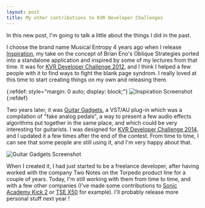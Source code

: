 ```yaml
---
layout: post
title: My other contributions to KVR Developer Challenges
---
```


In this new post, I'm going to talk a little about the things I did in the past.

I choose the brand name Musical Entropy 4 years ago when I release [Inspiration](http://www.kvraudio.com/product/inspiration-by-musical-entropy/details), my take on the concept of Brian Eno's Oblique Strategies ported into a standalone application and inspired by some of my lectures from that time. It was for [KVR Developer Challenge 2012](http://www.kvraudio.com/kvr-developer-challenge/2012/), and I think I helped a few people with it to find ways to fight the blank page syndrom. I really loved at this time to start creating things on my own and releasing them.

{:refdef: style="margin: 0 auto; display: block;"}
![Inspiration Screenshot](http://static.kvraudio.com/i/b/inspiration-capture5.png){:refdef}

Two years later, it was [Guitar Gadgets](http://www.kvraudio.com/product/guitar-gadgets-by-musical-entropy/details), a VST/AU plug-in which was a compilation of "fake analog pedals", a way to present a few audio effects algorithms put together in the same place, and which could be very interesting for guitarists. I was designed for [KVR Developer Challenge 2014](http://www.kvraudio.com/kvr-developer-challenge/2014/), and I updated it a few times after the end of the contest. From time to time, I can see that some people are still using it, and I'm very happy about that. 

![Guitar Gadgets Screenshot](http://static.kvraudio.com/i/b/screenshot2.1406976926.png)

When I created it, I had just started to be a freelance developer, after having worked with the company Two Notes on the Torpedo product line for a couple of years. Today, I'm still working with them from time to time, and with a few other companies (I've made some contributions to [Sonic Academy Kick 2](https://www.sonicacademy.com/products/kick-2) or [TSE X50](https://www.sonicacademy.com/products/kick-2) for example). I'll probably release more personal stuff next year !
